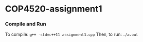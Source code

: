# COP4520-assignment1

### Compile and Run
To compile:
```g++ -std=c++11 assignment1.cpp```
Then, to run:
```./a.out```
